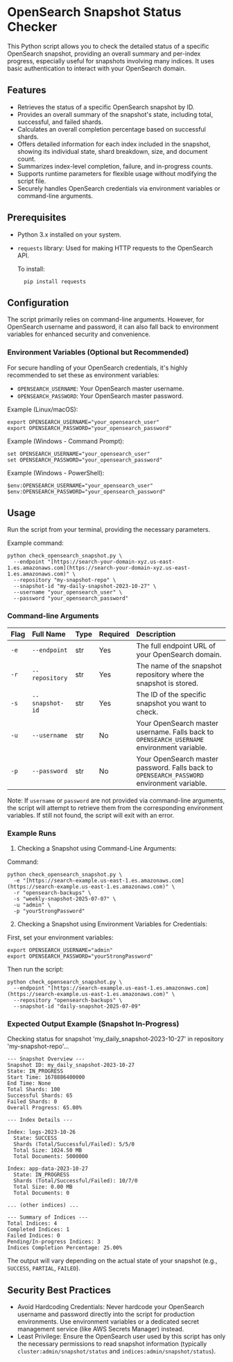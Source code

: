 # OpenSearch Snapshot Status Checker

This Python script allows you to check the detailed status of a specific OpenSearch snapshot, providing an overall summary and per-index progress, especially useful for snapshots involving many indices. It uses basic authentication to interact with your OpenSearch domain.

## Features

* Retrieves the status of a specific OpenSearch snapshot by ID.
* Provides an overall summary of the snapshot's state, including total, successful, and failed shards.
* Calculates an overall completion percentage based on successful shards.
* Offers detailed information for each index included in the snapshot, showing its individual state, shard breakdown, size, and document count.
* Summarizes index-level completion, failure, and in-progress counts.
* Supports runtime parameters for flexible usage without modifying the script file.
* Securely handles OpenSearch credentials via environment variables or command-line arguments.

## Prerequisites

* Python 3.x installed on your system.
* `requests` library: Used for making HTTP requests to the OpenSearch API.

    To install:
  ```
    pip install requests
  ```
## Configuration

The script primarily relies on command-line arguments. However, for OpenSearch username and password, it can also fall back to environment variables for enhanced security and convenience.

### Environment Variables (Optional but Recommended)

For secure handling of your OpenSearch credentials, it's highly recommended to set these as environment variables:

* `OPENSEARCH_USERNAME`: Your OpenSearch master username.
* `OPENSEARCH_PASSWORD`: Your OpenSearch master password.

Example (Linux/macOS):
```
export OPENSEARCH_USERNAME="your_opensearch_user"
export OPENSEARCH_PASSWORD="your_opensearch_password"
```

Example (Windows - Command Prompt):
```
set OPENSEARCH_USERNAME="your_opensearch_user"
set OPENSEARCH_PASSWORD="your_opensearch_password"
```

Example (Windows - PowerShell):
```
$env:OPENSEARCH_USERNAME="your_opensearch_user"
$env:OPENSEARCH_PASSWORD="your_opensearch_password"
```

## Usage

Run the script from your terminal, providing the necessary parameters.

Example command:
```
python check_opensearch_snapshot.py \
  --endpoint "[https://search-your-domain-xyz.us-east-1.es.amazonaws.com](https://search-your-domain-xyz.us-east-1.es.amazonaws.com)" \
  --repository "my-snapshot-repo" \
  --snapshot-id "my-daily-snapshot-2023-10-27" \
  --username "your_opensearch_user" \
  --password "your_opensearch_password"
```

### Command-line Arguments

| Flag | Full Name | Type | Required | Description |
| :--- | :-------- | :--- | :------- | :---------- |
| `-e` | `--endpoint` | str | Yes | The full endpoint URL of your OpenSearch domain. |
| `-r` | `--repository` | str | Yes | The name of the snapshot repository where the snapshot is stored. |
| `-s` | `--snapshot-id`| str | Yes | The ID of the specific snapshot you want to check. |
| `-u` | `--username` | str | No | Your OpenSearch master username. Falls back to `OPENSEARCH_USERNAME` environment variable. |
| `-p` | `--password` | str | No | Your OpenSearch master password. Falls back to `OPENSEARCH_PASSWORD` environment variable. |

Note: If `username` or `password` are not provided via command-line arguments, the script will attempt to retrieve them from the corresponding environment variables. If still not found, the script will exit with an error.

### Example Runs

1. Checking a Snapshot using Command-Line Arguments:

Command:
```
python check_opensearch_snapshot.py \
  -e "[https://search-example.us-east-1.es.amazonaws.com](https://search-example.us-east-1.es.amazonaws.com)" \
  -r "opensearch-backups" \
  -s "weekly-snapshot-2025-07-07" \
  -u "admin" \
  -p "yourStrongPassword"
```

2. Checking a Snapshot using Environment Variables for Credentials:

First, set your environment variables:
```
export OPENSEARCH_USERNAME="admin"
export OPENSEARCH_PASSWORD="yourStrongPassword"
```

Then run the script:
```
python check_opensearch_snapshot.py \
  --endpoint "[https://search-example.us-east-1.es.amazonaws.com](https://search-example.us-east-1.es.amazonaws.com)" \
  --repository "opensearch-backups" \
  --snapshot-id "daily-snapshot-2025-07-09"
```

### Expected Output Example (Snapshot In-Progress)

Checking status for snapshot 'my_daily_snapshot-2023-10-27' in repository 'my-snapshot-repo'...

```
--- Snapshot Overview ---
Snapshot ID: my_daily_snapshot-2023-10-27
State: IN_PROGRESS
Start Time: 1678886400000
End Time: None
Total Shards: 100
Successful Shards: 65
Failed Shards: 0
Overall Progress: 65.00%

--- Index Details ---

Index: logs-2023-10-26
  State: SUCCESS
  Shards (Total/Successful/Failed): 5/5/0
  Total Size: 1024.50 MB
  Total Documents: 5000000

Index: app-data-2023-10-27
  State: IN_PROGRESS
  Shards (Total/Successful/Failed): 10/7/0
  Total Size: 0.00 MB
  Total Documents: 0

... (other indices) ...

--- Summary of Indices ---
Total Indices: 4
Completed Indices: 1
Failed Indices: 0
Pending/In-progress Indices: 3
Indices Completion Percentage: 25.00%
```

The output will vary depending on the actual state of your snapshot (e.g., `SUCCESS`, `PARTIAL`, `FAILED`).

## Security Best Practices

* Avoid Hardcoding Credentials: Never hardcode your OpenSearch username and password directly into the script for production environments. Use environment variables or a dedicated secret management service (like AWS Secrets Manager) instead.
* Least Privilege: Ensure the OpenSearch user used by this script has only the necessary permissions to read snapshot information (typically `cluster:admin/snapshot/status` and `indices:admin/snapshot/status`).

